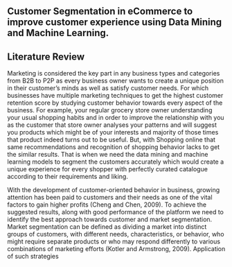 Customer Segmentation in eCommerce to improve customer experience using Data Mining and Machine Learning. 
-
Literature Review
--
Marketing is considered the key part in any business types and categories from B2B to P2P as every business owner wants to create a unique position in their customer’s minds as well as satisfy customer needs. For which businesses have multiple marketing techniques to get the highest customer retention score by studying customer behavior towards every aspect of the business. For example, your regular grocery store owner understanding your usual shopping habits and in order to improve the relationship with you as the customer that store owner analyses your patterns and will suggest you products which might be of your interests and majority of those times that product indeed turns out to be useful. But, with Shopping online that same recommendations and recognition of shopping behavior lacks to get the similar results. That is when we need the data mining and machine learning models to segment the customers accurately which would create a unique experience for every shopper with perfectly curated catalogue according to their requirements and liking.

With the development of customer-oriented behavior in business, growing attention has been paid to customers and their needs as one of the vital factors to gain higher profits (Cheng and Chen, 2009).  To achieve the suggested results, along with good performance of the platform we need to identify the best approach towards customer and market segmentation. Market segmentation can be defined as dividing a market into distinct groups of customers, with different needs, characteristics, or behavior, who might require separate products or who may respond differently to various combinations of marketing efforts (Kotler and Armstrong, 2009). Application of such strategies 
